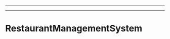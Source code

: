 ------------------------------------
----------------------------------------------------------------------------------------------------
# RestaurantManagementSystem
